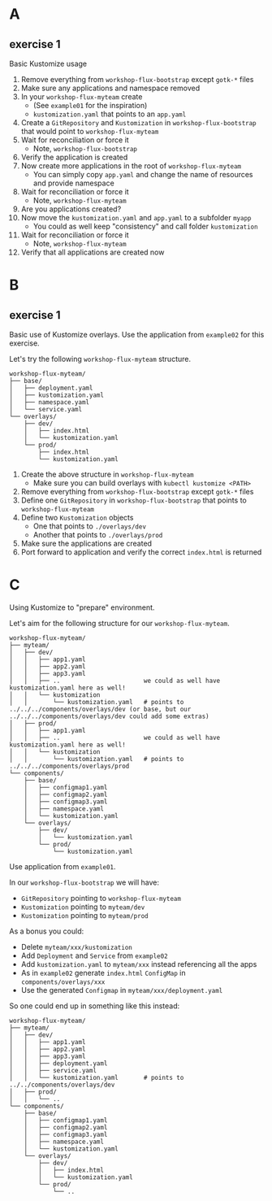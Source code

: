 # A

## exercise 1
Basic Kustomize usage

1. Remove everything from `workshop-flux-bootstrap` except `gotk-*` files
2. Make sure any applications and namespace removed
3. In your `workshop-flux-myteam` create
   * (See `example01` for the inspiration)
   * `kustomization.yaml` that points to an `app.yaml`
4. Create a `GitRepository` and `Kustomization` in `workshop-flux-bootstrap` that would point to `workshop-flux-myteam`
5. Wait for reconciliation or force it
   * Note, `workshop-flux-bootstrap`
6. Verify the application is created
7. Now create more applications in the root of `workshop-flux-myteam`
   * You can simply copy `app.yaml` and change the name of resources and provide namespace
8. Wait for reconciliation or force it
   * Note, `workshop-flux-myteam`
9. Are you applications created?
10. Now move the `kustomization.yaml` and `app.yaml` to a subfolder `myapp`
    * You could as well keep "consistency" and call folder `kustomization`
11. Wait for reconciliation or force it
    * Note, `workshop-flux-myteam`
12. Verify that all applications are created now


# B

## exercise 1
Basic use of Kustomize overlays.
Use the application from `example02` for this exercise.

Let's try the following `workshop-flux-myteam` structure.

```
workshop-flux-myteam/
├── base/
│   ├── deployment.yaml
│   ├── kustomization.yaml 
│   ├── namespace.yaml 
│   └── service.yaml
└── overlays/
    ├── dev/
    │   ├── index.html
    │   └── kustomization.yaml
    └── prod/
        ├── index.html
        └── kustomization.yaml
```

1. Create the above structure in `workshop-flux-myteam`
   * Make sure you can build overlays with `kubectl kustomize <PATH>`
2. Remove everything from `workshop-flux-bootstrap` except `gotk-*` files
3. Define one `GitRepository` in `workshop-flux-bootstrap` that points to `workshop-flux-myteam`
4. Define two `Kustomization` objects
   * One that points to `./overlays/dev`
   * Another that points to `./overlays/prod`
5. Make sure the applications are created
6. Port forward to application and verify the correct `index.html` is returned


# C
Using Kustomize to "prepare" environment.

Let's aim for the following structure for our `workshop-flux-myteam`.

```
workshop-flux-myteam/
├── myteam/
│   ├── dev/
│   │   ├── app1.yaml
│   │   ├── app2.yaml
│   │   ├── app3.yaml
│   │   ├── ..                       we could as well have kustomization.yaml here as well!
│   │   └── kustomization
│   │       └── kustomization.yaml   # points to ../../../components/overlays/dev (or base, but our ../../../components/overlays/dev could add some extras)
│   ├── prod/
│   │   ├── app1.yaml
│   │   ├── ..                       we could as well have kustomization.yaml here as well!
│   │   └── kustomization
│   │       └── kustomization.yaml   # points to ../../../components/overlays/prod
└── components/
    ├── base/
    │   ├── configmap1.yaml
    │   ├── configmap2.yaml
    │   ├── configmap3.yaml
    │   ├── namespace.yaml
    │   └── kustomization.yaml
    └── overlays/
        ├── dev/
        │   └── kustomization.yaml
        └── prod/
            └── kustomization.yaml
```

Use application from `example01`.

In our `workshop-flux-bootstrap` we will have:
* `GitRepository` pointing to `workshop-flux-myteam`
* `Kustomization` pointing to `myteam/dev`
* `Kustomization` pointing to `myteam/prod`

As a bonus you could:
* Delete `myteam/xxx/kustomization`
* Add `Deployment` and `Service` from `example02`
* Add `kustomization.yaml` to `myteam/xxx` instead referencing all the apps
* As in `example02` generate `index.html` `ConfigMap` in `components/overlays/xxx`
* Use the generated `Configmap` in `myteam/xxx/deployment.yaml`

So one could end up in something like this instead:

```
workshop-flux-myteam/
├── myteam/
│   ├── dev/
│   │   ├── app1.yaml
│   │   ├── app2.yaml
│   │   ├── app3.yaml
│   │   ├── deployment.yaml
│   │   ├── service.yaml
│   │   └── kustomization.yaml       # points to ../../components/overlays/dev
│   ├── prod/
│   │   └── ..
└── components/
    ├── base/
    │   ├── configmap1.yaml
    │   ├── configmap2.yaml
    │   ├── configmap3.yaml
    │   ├── namespace.yaml
    │   └── kustomization.yaml
    └── overlays/
        ├── dev/
        │   ├── index.html
        │   └── kustomization.yaml
        └── prod/
            └── ..
```
